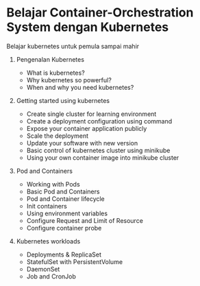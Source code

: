 # Belajar Container-Orchestration System dengan Kubernetes

Belajar kubernetes untuk pemula sampai mahir

1. Pengenalan Kubernetes
    - What is kubernetes?
    - Why kubernetes so powerful?
    - When and why you need kubernetes?

2. Getting started using kubernetes
    - Create single cluster for learning environment
    - Create a deployment configuration using command
    - Expose your container application publicly
    - Scale the deployment
    - Update your software with new version
    - Basic control of kubernetes cluster using minikube
    - Using your own container image into minikube cluster

3. Pod and Containers
    - Working with Pods
    - Basic Pod and Containers
    - Pod and Container lifecycle
    - Init containers
    - Using environment variables
    - Configure Request and Limit of Resource
    - Configure container probe
    
4. Kubernetes workloads
    - Deployments & ReplicaSet
    - StatefulSet with PersistentVolume
    - DaemonSet
    - Job and CronJob
